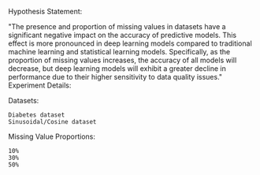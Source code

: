 Hypothesis Statement:

"The presence and proportion of missing values in datasets have a significant negative impact on the accuracy of predictive models. This effect is more pronounced in deep learning models compared to traditional machine learning and statistical learning models. Specifically, as the proportion of missing values increases, the accuracy of all models will decrease, but deep learning models will exhibit a greater decline in performance due to their higher sensitivity to data quality issues."
Experiment Details:

Datasets:

    Diabetes dataset
    Sinusoidal/Cosine dataset

Missing Value Proportions:

    10%
    30%
    50%

